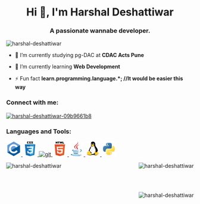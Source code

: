 
<!---
Harshal-Deshattiwar/Harshal-Deshattiwar is a ✨ special ✨ repository because its `README.md` (this file) appears on your GitHub profile.
You can click the Preview link to take a look at your changes.
--->


<h1 align="center">Hi 👋, I'm Harshal Deshattiwar</h1>
<h3 align="center">A passionate wannabe developer.</h3>

<p align="left"> <img src="https://komarev.com/ghpvc/?username=harshal-deshattiwar&label=Profile%20views&color=0e75b6&style=flat" alt="harshal-deshattiwar" /> </p>

- 🔭 I’m currently studying pg-DAC at **CDAC Acts Pune**

- 🌱 I’m currently learning **Web Development**

- ⚡ Fun fact **learn.programming.language.*; //It would be easier this way**

<h3 align="left">Connect with me:</h3>
<p align="left">
<a href="https://linkedin.com/in/harshal-deshattiwar-09b9661b8" target="blank"><img align="center" src="https://raw.githubusercontent.com/rahuldkjain/github-profile-readme-generator/master/src/images/icons/Social/linked-in-alt.svg" alt="harshal-deshattiwar-09b9661b8" height="30" width="40" /></a>
</p>

<h3 align="left">Languages and Tools:</h3>
<p align="left"> <a href="https://www.cprogramming.com/" target="_blank"> <img src="https://raw.githubusercontent.com/devicons/devicon/master/icons/c/c-original.svg" alt="c" width="40" height="40"/> </a> <a href="https://www.w3schools.com/css/" target="_blank"> <img src="https://raw.githubusercontent.com/devicons/devicon/master/icons/css3/css3-original-wordmark.svg" alt="css3" width="40" height="40"/> </a> <a href="https://git-scm.com/" target="_blank"> <img src="https://www.vectorlogo.zone/logos/git-scm/git-scm-icon.svg" alt="git" width="40" height="40"/> </a> <a href="https://www.w3.org/html/" target="_blank"> <img src="https://raw.githubusercontent.com/devicons/devicon/master/icons/html5/html5-original-wordmark.svg" alt="html5" width="40" height="40"/> </a> <a href="https://www.java.com" target="_blank"> <img src="https://raw.githubusercontent.com/devicons/devicon/master/icons/java/java-original.svg" alt="java" width="40" height="40"/> </a> <a href="https://www.linux.org/" target="_blank"> <img src="https://raw.githubusercontent.com/devicons/devicon/master/icons/linux/linux-original.svg" alt="linux" width="40" height="40"/> </a> <a href="https://www.python.org" target="_blank"> <img src="https://raw.githubusercontent.com/devicons/devicon/master/icons/python/python-original.svg" alt="python" width="40" height="40"/> </a> </p>

<p><img align="left" src="https://github-readme-stats.vercel.app/api/top-langs?username=harshal-deshattiwar&show_icons=true&theme=dracula&locale=en&layout=compact" alt="harshal-deshattiwar" /></p>

<p>&nbsp;<img align="right" src="https://github-readme-stats.vercel.app/api?username=harshal-deshattiwar&show_icons=true&theme=dracula&locale=en" alt="harshal-deshattiwar" /></p>
<br>
<br>
<p><img align="right" src="https://github-readme-streak-stats.herokuapp.com/?user=harshal-deshattiwar&theme=dark" alt="harshal-deshattiwar" /></p>
